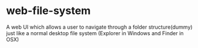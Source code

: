 # web-file-system
A web UI which allows a user to navigate through a folder structure(dummy) just like a normal desktop file system (Explorer in Windows and Finder in OSX)
